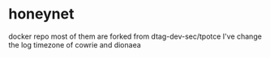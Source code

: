 # honeynet
docker repo
most of them are forked from dtag-dev-sec/tpotce
I've change the log timezone of cowrie and dionaea
